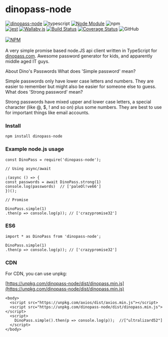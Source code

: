 # dinopass-node

[![dinopass-node](https://img.shields.io/badge/dinopass-node-ed761b)](https://github.com/towerdigital/dinopass-node)
![typescript](https://img.shields.io/badge/typescript-blue?logo=typescript)
[![Node Module](https://img.shields.io/badge/node-module-3C873A?logo=node.js)](https://github.com/towerdigital/dinopass-node)
![npm](https://img.shields.io/npm/v/dinopass-node?color=CC3534&label=dinopass-node&logo=NPM)<br>
[![jest](https://img.shields.io/badge/jest-CC3534?logo=jest)](https://github.com/facebook/jest)
[![Wallaby.js](https://img.shields.io/badge/wallaby.js-configured-green)](https://wallabyjs.com)
[![Build Status](https://travis-ci.org/towerdigital/dinopass-node.svg?branch=master)](https://travis-ci.org/towerdigital/dinopass-node)
[![Coverage Status](https://coveralls.io/repos/github/towerdigital/dinopass-node/badge.svg?branch=master)](https://coveralls.io/github/towerdigital/dinopass-node?branch=master)
![GitHub](https://img.shields.io/github/license/towerdigital/dinopass-node?color=lightgray)
<br><br>
[![NPM](https://nodei.co/npm/dinopass-node.png?compact=true)](https://nodei.co/npm/dinopass-node/)
<br><br>
A very simple promise based node.JS api client written in TypeScript for [dinopass.com](https://dinopass.com).
Awesome password generator for kids, and apparently middle aged IT guys.

About Dino's Passwords
What does 'Simple password' mean?

Simple passwords only have lower case letters and numbers. They are easier to remember but might also be easier for someone else to guess.
What does 'Strong password' mean?

Strong passwords have mixed upper and lower case letters, a special character (like @, \$, ! and so on) plus some numbers. They are best to use for important things like email accounts.

### Install

```
npm install dinopass-node
```

### Example node.js usage

```
const DinoPass = require('dinopass-node');

// Using async/await

;(async () => {
const passwords = await DinoPass.strong(1)
console.log(passwords)  // ['paleOl!ve66']
})();

// Promise

DinoPass.simple(1)
.then(p => console.log(p)); // ['crazypromise32']

```

### ES6

```
import * as DinoPass from 'dinopass-node';

DinoPass.simple(1)
.then(p => console.log(p)); // ['crazypromise32']

```

### CDN

For CDN, you can use unpkg:

[https://unpkg.com/dinopass-node/dist/dinopass.min.js](https://unpkg.com/dinopass-node/dist/dinopass.min.js)

```
<body>
  <script src="https://unpkg.com/axios/dist/axios.min.js"></script>
  <script src="https://unpkg.com/dinopass-node/dist/dinopass.min.js"></script>
  <script>
    DinoPass.simple().then(p => console.log(p));  //["ultralizard52"]
  </script>
</body>
```
